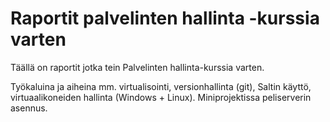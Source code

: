 # Raportit palvelinten hallinta -kurssia varten

Täällä on raportit jotka tein Palvelinten hallinta-kurssia varten. 

Työkaluina ja aiheina mm. virtualisointi, versionhallinta (git), Saltin käyttö, virtuaalikoneiden hallinta (Windows + Linux). Miniprojektissa peliserverin asennus. 
